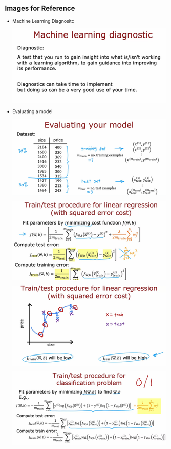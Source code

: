 ## Images for Reference

- Machine Learning Diagnositc

    ![alt text](image.png)


- Evaluating a model

    ![alt text](image-1.png)

    ![alt text](image-2.png)

    ![alt text](image-3.png)

    ![alt text](image-4.png)
    